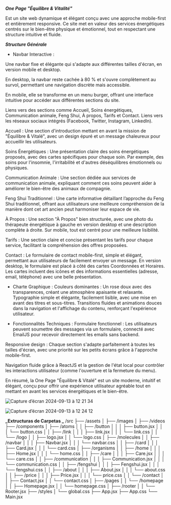 ***One Page "Équilibre & Vitalité"*** 

Est un site web dynamique et élégant conçu avec une approche mobile-first et entièrement responsive. Ce site met en valeur des services énergétiques centrés sur le bien-être physique et émotionnel, tout en respectant une structure intuitive et fluide.

***Structure Générale***

- Navbar Interactive :

Une navbar fixe et élégante qui s'adapte aux différentes tailles d'écran, en version mobile et desktop.

En desktop, la navbar reste cachée à 80 % et s'ouvre complètement au survol, permettant une navigation discrète mais accessible.    

En mobile, elle se transforme en un menu burger, offrant une interface intuitive pour accéder aux différentes sections du site.

Liens vers des sections comme Accueil, Soins énergétiques, Communication animale, Feng Shui, À propos, Tarifs et Contact.
Liens vers les réseaux sociaux intégrés (Facebook, Twitter, Instagram, LinkedIn).

Accueil :
Une section d'introduction mettant en avant la mission de "Équilibre & Vitalé", avec un design épuré et un message chaleureux pour accueillir les utilisateurs.

Soins Énergétiques :
Une présentation claire des soins énergétiques proposés, avec des cartes spécifiques pour chaque soin. Par exemple, des soins pour l'insomnie, l'irritabilité et d'autres déséquilibres émotionnels ou physiques.

Communication Animale :
Une section dédiée aux services de communication animale, expliquant comment ces soins peuvent aider à améliorer le bien-être des animaux de compagnie.

Feng Shui Traditionnel :
Une carte informative détaillant l’approche du Feng Shui traditionnel, offrant aux utilisateurs une meilleure compréhension de la manière dont cet art ancien peut harmoniser leur espace de vie.

À Propos :
Une section "À Propos" bien structurée, avec une photo du thérapeute énergétique à gauche en version desktop et une description complète à droite. Sur mobile, tout est centré pour une meilleure lisibilité.

Tarifs :
Une section claire et concise présentant les tarifs pour chaque service, facilitant la compréhension des offres proposées.

Contact :
Le formulaire de contact mobile-first, simple et élégant, permettant aux utilisateurs de facilement envoyer un message. En version desktop, le formulaire est placé à côté des cartes Coordonnées et Horaires.
Les cartes incluent des icônes et des informations essentielles (adresse, email, téléphone) avec une belle présentation.

- Charte Graphique :
Couleurs dominantes : Un rose doux avec des transparences, créant une atmosphère apaisante et relaxante.
Typographie simple et élégante, facilement lisible, avec une mise en avant des titres et sous-titres.
Transitions fluides et animations douces dans la navigation et l'affichage du contenu, renforçant l'expérience utilisateur.

- Fonctionnalités Techniques :
Formulaire fonctionnel : Les utilisateurs peuvent soumettre des messages via un formulaire, connecté avec EmailJS pour recevoir directement les emails sans backend.

Responsive design : Chaque section s'adapte parfaitement à toutes les tailles d'écran, avec une priorité sur les petits écrans grâce à l'approche mobile-first.

Navigation fluide grâce à ReactJS et la gestion de l'état local pour contrôler les interactions utilisateur (comme l'ouverture et la fermeture du menu).

En résumé, la One Page "Équilibre & Vitalé" est un site moderne, intuitif et élégant, conçu pour offrir une expérience utilisateur agréable tout en mettant en avant les services énergétiques et le bien-être.


![Capture d’écran 2024-09-13 à 12 21 34](https://github.com/user-attachments/assets/f0b913e9-58c4-4a86-8b0f-b155a5bb813c)

![Capture d’écran 2024-09-13 à 12 24 12](https://github.com/user-attachments/assets/0e1e3dad-92d4-459b-b7e4-171d515525ff)


**_Extructuras de Carpetas _**
/src
├── /assets
│ ├── /images
│ ├── /videos
├── /components
│ ├── /atoms
│ │ ├── /button
│ │ │ ├── button.jsx
│ │ │ └── button.css
│ │ ├── /link
│ │ │ ├── link.jsx
│ │ │ └── link.css
│ │ └── /logo
│ │ ├── logo.jsx
│ │ └── logo.css
│ ├── /molecules
│ │ ├── /navbar
│ │ │ ├── Navbar.jsx
│ │ │ └── navbar.css
│ │ ├── /card
│ │ │ ├── Card.jsx
│ │ │ └── card.css
│ ├── /organisms
│ │ ├── /home
│ │ │ ├── Home.jsx
│ │ │ └── home.css
│ │ ├── /care
│ │ │ ├── Care.jsx
│ │ │ └── care.css
│ │ ├── /communication
│ │ │ ├── Communication.jsx
│ │ │ └── communication.css
│ │ ├── /fengshui
│ │ │ ├── Fengshui.jsx
│ │ │ └── fengshui.css
│ │ ├── /about
│ │ │ ├── About.jsx
│ │ │ └── about.css
│ │ ├── /price
│ │ │ ├── Price.jsx
│ │ │ └── price.css
│ │ └── /contact
│ │ ├── Contact.jsx
│ │ └── contact.css
│ ├── /pages
│ │ └── /homepage
│ │ ├── Homepage.jsx
│ │ └── homepage.css
│ ├── /rooter
│ │ └── Rooter.jsx
├── /styles
│ └── global.css
├── App.jsx
├── App.css
└── Main.jsx
